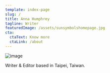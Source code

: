 ```yaml
---
template: index-page
slug: /
title: Anna Humphrey
tagline: Writer
featuredImage: /assets/sunsymbolshomepage.jpg
cta:
  ctaText: Know more
  ctaLink: /about
---
```


![image](/assets/suntransparent.png) 

Writer & Editor based in Taipei, Taiwan. 

